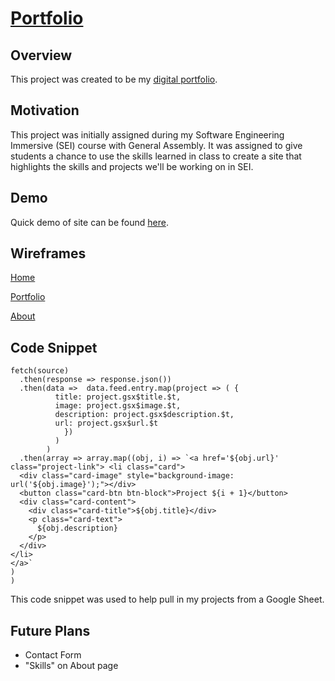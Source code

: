 # [Portfolio](https://carlynicholson.github.io/portfolio/)

## Overview
This project was created to be my [digital portfolio](https://carlynicholson.github.io/portfolio/).

## Motivation
This project was initially assigned during my Software Engineering Immersive (SEI) course with General Assembly. It was assigned to give students a chance to use the skills learned in class to create a site that highlights the skills and projects we'll be working on in SEI.

## Demo
Quick demo of site can be found [here](https://youtu.be/nj5F6xH-uhI).

## Wireframes
[Home](https://res.cloudinary.com/df6sigxz7/image/upload/v1583869802/portfolio/project%20worksheet/home.png)

[Portfolio](https://res.cloudinary.com/df6sigxz7/image/upload/v1583869802/portfolio/project%20worksheet/portfolio.png)

[About](https://res.cloudinary.com/df6sigxz7/image/upload/v1583869802/portfolio/project%20worksheet/about.png)

## Code Snippet

```
fetch(source)
  .then(response => response.json()) 
  .then(data =>  data.feed.entry.map(project => ( {
          title: project.gsx$title.$t,
          image: project.gsx$image.$t,
          description: project.gsx$description.$t,
          url: project.gsx$url.$t
            })
          )
        )
  .then(array => array.map((obj, i) => `<a href='${obj.url}' class="project-link"> <li class="card">
  <div class="card-image" style="background-image: url('${obj.image}');"></div>
  <button class="card-btn btn-block">Project ${i + 1}</button>
  <div class="card-content">
    <div class="card-title">${obj.title}</div>
    <p class="card-text">
      ${obj.description}
    </p>
  </div>
</li>
</a>`
)
)
```

This code snippet was used to help pull in my projects from a Google Sheet.

## Future Plans
- Contact Form
- "Skills" on About page

